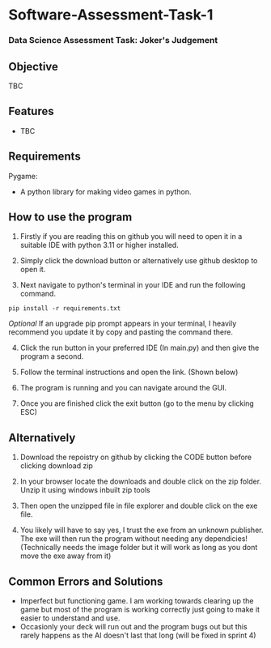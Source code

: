 # Software-Assessment-Task-1
### Data Science Assessment Task: Joker's Judgement
## Objective
TBC


## Features
- TBC


## Requirements
Pygame:
- A python library for making video games in python.

## How to use the program
1. Firstly if you are reading this on github you will need to open it in a suitable IDE with python 3.11 or higher installed.
2. Simply click the download button or alternatively use github desktop to open it.

3. Next navigate to python's terminal in your IDE and run the following command.
```
pip install -r requirements.txt
```
*Optional* If an upgrade pip prompt appears in your terminal, I heavily recommend you update it by copy and pasting the command there.

4. Click the run button in your preferred IDE (In main.py) and then give the program a second.

5. Follow the terminal instructions and open the link. (Shown below)

6. The program is running and you can navigate around the GUI. 

7. Once you are finished click the exit button (go to the menu by clicking ESC)

## Alternatively

1. Download the repoistry on github by clicking the CODE button before clicking download zip

2. In your browser locate the downloads and double click on the zip folder. Unzip it using windows inbuilt zip tools

3. Then open the unzipped file in file explorer and double click on the exe file.

4. You likely will have to say yes, I trust the exe from an unknown publisher. The exe will then run the program without needing any dependicies! (Technically needs the image folder but it will work as long as you dont move the exe away from it)

## Common Errors and Solutions
- Imperfect but functioning game. I am working towards clearing up the game but most of the program is working correctly just going to make it easier to understand and use.
- Occasionly your deck will run out and the program bugs out but this rarely happens as the AI doesn't last that long (will be fixed in sprint 4)